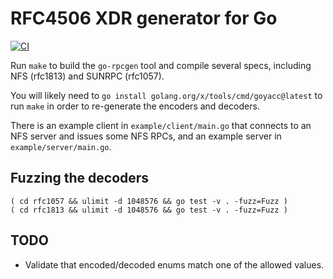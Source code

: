 # RFC4506 XDR generator for Go

[![CI](https://github.com/zeldovich/go-rpcgen/actions/workflows/build.yml/badge.svg)](https://github.com/zeldovich/go-rpcgen/actions/workflows/build.yml)

Run `make` to build the `go-rpcgen` tool and compile several specs,
including NFS (rfc1813) and SUNRPC (rfc1057).

You will likely need to `go install golang.org/x/tools/cmd/goyacc@latest`
to run `make` in order to re-generate the encoders and decoders.

There is an example client in `example/client/main.go` that connects to
an NFS server and issues some NFS RPCs, and an example server in
`example/server/main.go`.

## Fuzzing the decoders

```
( cd rfc1057 && ulimit -d 1048576 && go test -v . -fuzz=Fuzz )
( cd rfc1813 && ulimit -d 1048576 && go test -v . -fuzz=Fuzz )
```

## TODO

- Validate that encoded/decoded enums match one of the allowed values.
